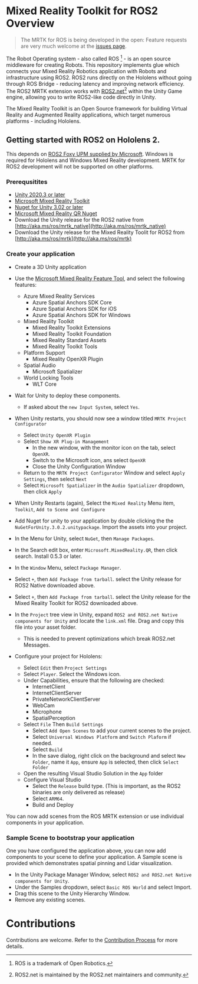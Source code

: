 # Mixed Reality Toolkit for ROS2 Overview
> The MRTK for ROS is being developed in the open: Feature requests are very much welcome at the [issues page](https://github.com/ms-iot/ros_msft_mrtk/issues).

The Robot Operating system - also called ROS [^1] - is an open source middleware for creating Robots. This repository implements glue which connects your Mixed Reality Robotics application with Robots and infrastructure using ROS2. ROS2 runs directly on the Hololens without going through ROS Bridge - reducing latency and improving network efficiency. 
The ROS2 MRTK extension works with [ROS2.net](https://github.com/ros2-dotnet/ros2_dotnet)[^2] within the Unity Game engine, allowing you to write ROS2-like code directly in Unity.

The Mixed Reality Toolkit is an Open Source framework for building Virtual Reality and Augmented Reality applications, which target numerous platforms - including Hololens.

## Getting started with ROS2 on Hololens 2.

This depends on [ROS2 Foxy UPM supplied by Microsoft](http://aka.ms/ros/mrtk_native). Windows is required for Hololens and Windows Mixed Reality development. MRTK for ROS2 development will not be supported on other platforms.

### Prerequsitites
* [Unity 2020.3 or later](https://unity.com/)
* [Microsoft Mixed Reality Toolkit](https://docs.microsoft.com/en-us/windows/mixed-reality/mrtk-unity/?view=mrtkunity-2021-05)
* [Nuget for Unity 3.02 or later](https://github.com/GlitchEnzo/NuGetForUnity/releases)
* [Microsoft Mixed Reality QR Nuget](https://nuget.org/Packages/Microsoft.MixedReality.QR)
* Download the Unity release for the ROS2 native from [http://aka.ms/ros/mrtk_native](http://aka.ms/ros/mrtk_native)
* Download the Unity release for the Mixed Reality Toolit for ROS2 from [http://aka.ms/ros/mrtk](http://aka.ms/ros/mrtk)

### Create your application

* Create a 3D Unity application
* Use the [Microsoft Mixed Reality Feature Tool](https://docs.microsoft.com/en-us/windows/mixed-reality/develop/unity/welcome-to-mr-feature-tool), and select the following features:
  * Azure Mixed Reality Services
    * Azure Spatial Anchors SDK Core
    * Azure Spatial Anchors SDK for iOS
    * Azure Spatial Anchors SDK for Windows
  * Mixed Reality Toolkit
    * Mixed Reality Toolkit Extensions
    * Mixed Reality Toolkit Foundation
    * Mixed Reality Standard Assets
    * Mixed Reality Toolkit Tools
  * Platform Support
    * Mixed Reality OpenXR Plugin
  * Spatial Audio
    * Microsoft Spatializer
  * World Locking Tools
    * WLT Core
* Wait for Unity to deploy these components.
  * If asked about the `new Input System`, select `Yes`. 
* When Unity restarts, you should now see a window titled `MRTK Project Configurator`
  * Select `Unity OpenXR Plugin`
  * Select `Show XR Plug-in Management`
    * In the new window, with the monitor icon on the tab, select `OpenXR`.
    * Switch to the Microsoft icon, ans select `OpenXR`
    * Close the Unity Configuration Window
  * Return to the `MRTK Project Configurator` Window and select `Apply Settings`, then select `Next`
  * Select `Microsoft Spatializer` in the `Audio Spatializer` dropdown, then click `Apply`
* When Unity Restarts (again), Select the `Mixed Reality` Menu item, `Toolkit`, `Add to Scene and Configure`
* Add Nuget for unity to your application by double clicking the the `NuGetForUnity.3.0.2.unitypackage`. Import the assets into your project. 
* In the Menu for Unity, select `NuGet`, then `Manage Packages`. 
* In the Search edit box, enter `Microsoft.MixedReality.QR`, then click search. Install 0.5.3 or later.
* In the `Window` Menu, select `Package Manager`. 
* Select `+`, then `Add Package from tarball`. select the Unity release for ROS2 Native downloaded above.
* Select `+`, then `Add Package from tarball`. select the Unity release for the Mixed Reality Toolkit for ROS2 downloaded above.
* In the `Project` tree view in Unity, expand `ROS2 and ROS2.net Native components for Unity` and locate the `link.xml` file. Drag and copy this file into your asset folder. 
  * This is needed to prevent optimizations which break ROS2.net Messages.

* Configure your project for Hololens:
  * Select `Edit` then `Project Settings`
  * Select `Player`. Select the Windows icon.
  * Under Capabilities, ensure that the following are checked:
    * InternetClient
    * InternetClientServer
    * PrivateNetworkClientServer
    * WebCam
    * Microphone
    * SpatialPerception
  * Select `File` Then `Build Settings`
    * Select `Add Open Scenes` to add your current scenes to the project.
    * Select `Universal Windows Platform` and `Switch Plaform` if needed.
    * Select `Build`
    * In the save dialog, right click on the background and select `New Folder`, name it `App`, ensure `App` is selected, then click `Select Folder`
  * Open the resulting Visual Studio Solution in the `App` folder
  * Configure Visual Studio
    * Select the `Release` build type. (This is important, as the ROS2 binaries are only delivered as release)
    * Select `ARM64`.
    * Build and Deploy



You can now add scenes from the ROS MRTK extension or use individual components in your application.

### Sample Scene to bootstrap your application
One you have configured the application above, you can now add components to your scene to define your application. A Sample scene is provided which demonstrates spatial pinning and Lidar visualization.

* In the Unity Package Manager Window, select `ROS2 and ROS2.net Native components for Unity`.
* Under the Samples dropdown, select `Basic ROS World` and select Import.
* Drag this scene to the Unity Hierarchy Window.
* Remove any existing scenes.


# Contributions
Contributions are welcome. Refer to the [Contribution Process](CONTRIBUTING.md) for more details.

[^1]: ROS is a trademark of Open Robotics.
[^2]: ROS2.net is maintained by the ROS2.net maintainers and community.

